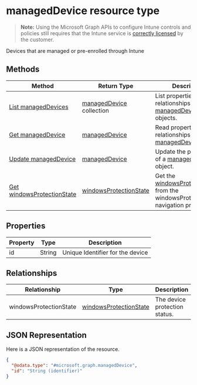 ﻿# managedDevice resource type

> **Note:** Using the Microsoft Graph APIs to configure Intune controls and policies still requires that the Intune service is [correctly licensed](https://go.microsoft.com/fwlink/?linkid=839381) by the customer.

Devices that are managed or pre-enrolled through Intune
## Methods
|Method|Return Type|Description|
|---|---|---|
|[List managedDevices](../api/intune_endpointprotection_manageddevice_list.md)|[managedDevice](../resources/intune_endpointprotection_manageddevice.md) collection|List properties and relationships of the [managedDevice](../resources/intune_endpointprotection_manageddevice.md) objects.|
|[Get managedDevice](../api/intune_endpointprotection_manageddevice_get.md)|[managedDevice](../resources/intune_endpointprotection_manageddevice.md)|Read properties and relationships of the [managedDevice](../resources/intune_endpointprotection_manageddevice.md) object.|
|[Update managedDevice](../api/intune_endpointprotection_manageddevice_update.md)|[managedDevice](../resources/intune_endpointprotection_manageddevice.md)|Update the properties of a [managedDevice](../resources/intune_endpointprotection_manageddevice.md) object.|
|[Get windowsProtectionState](../api/intune_endpointprotection_manageddevice_get_windowsprotectionstate.md)|[windowsProtectionState](../resources/intune_endpointprotection_windowsprotectionstate.md)|Get the [windowsProtectionState](../resources/intune_endpointprotection_windowsprotectionstate.md) from the windowsProtectionState navigation property.|

## Properties
|Property|Type|Description|
|---|---|---|
|id|String|Unique Identifier for the device|

## Relationships
|Relationship|Type|Description|
|---|---|---|
|windowsProtectionState|[windowsProtectionState](../resources/intune_endpointprotection_windowsprotectionstate.md)|The device protection status.|

## JSON Representation
Here is a JSON representation of the resource.
<!-- {
  "blockType": "resource",
  "keyProperty": "id",
  "@odata.type": "microsoft.graph.managedDevice"
}
-->
```json
{
  "@odata.type": "#microsoft.graph.managedDevice",
  "id": "String (identifier)"
}
```



